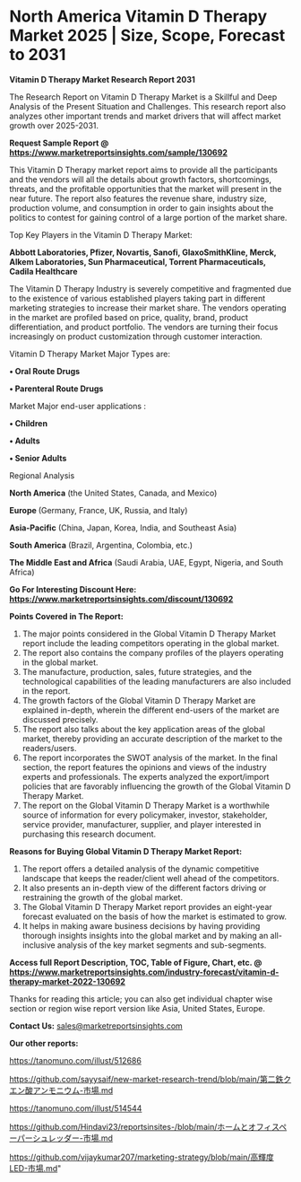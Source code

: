 # North America Vitamin D Therapy Market 2025 | Size, Scope, Forecast to 2031

<strong>Vitamin D Therapy Market Research Report 2031</strong>

The Research Report on Vitamin D Therapy Market is a Skillful and Deep Analysis of the Present Situation and Challenges. This research report also analyzes other important trends and market drivers that will affect market growth over 2025-2031.

<strong>Request Sample Report @ <a href=https://www.marketreportsinsights.com/sample/130692>https://www.marketreportsinsights.com/sample/130692</a></strong>

This Vitamin D Therapy market report aims to provide all the participants and the vendors will all the details about growth factors, shortcomings, threats, and the profitable opportunities that the market will present in the near future. The report also features the revenue share, industry size, production volume, and consumption in order to gain insights about the politics to contest for gaining control of a large portion of the market share.

Top Key Players in the Vitamin D Therapy Market:

<strong>Abbott Laboratories, Pfizer, Novartis, Sanofi, GlaxoSmithKline, Merck, Alkem Laboratories, Sun Pharmaceutical, Torrent Pharmaceuticals, Cadila Healthcare</strong>

The Vitamin D Therapy Industry is severely competitive and fragmented due to the existence of various established players taking part in different marketing strategies to increase their market share. The vendors operating in the market are profiled based on price, quality, brand, product differentiation, and product portfolio. The vendors are turning their focus increasingly on product customization through customer interaction.

Vitamin D Therapy Market Major Types are:

<strong>• Oral Route Drugs

• Parenteral Route Drugs</strong>

Market Major end-user applications :

<strong>• Children

• Adults

• Senior Adults</strong>

Regional Analysis

</u><strong><b>North America</b></strong> (the United States, Canada, and Mexico)

<strong><b>Europe </b></strong>(Germany, France, UK, Russia, and Italy)

<strong><b>Asia-Pacific</b></strong> (China, Japan, Korea, India, and Southeast Asia)

<strong><b>South America</b></strong> (Brazil, Argentina, Colombia, etc.)

<strong><b>The Middle East and Africa</b></strong> (Saudi Arabia, UAE, Egypt, Nigeria, and South Africa)

<strong>Go For Interesting Discount Here: <a href=https://www.marketreportsinsights.com/discount/130692>https://www.marketreportsinsights.com/discount/130692</a></strong>

<strong>Points Covered in The Report:</strong>
<ol>
  <li>The major points considered in the Global Vitamin D Therapy Market report include the leading competitors operating in the global market.</li>
  <li>The report also contains the company profiles of the players operating in the global market.</li>
  <li>The manufacture, production, sales, future strategies, and the technological capabilities of the leading manufacturers are also included in the report.</li>
  <li>The growth factors of the Global Vitamin D Therapy Market are explained in-depth, wherein the different end-users of the market are discussed precisely.</li>
  <li>The report also talks about the key application areas of the global market, thereby providing an accurate description of the market to the readers/users.</li>
  <li>The report incorporates the SWOT analysis of the market. In the final section, the report features the opinions and views of the industry experts and professionals. The experts analyzed the export/import policies that are favorably influencing the growth of the Global Vitamin D Therapy Market.</li>
  <li>The report on the Global Vitamin D Therapy Market is a worthwhile source of information for every policymaker, investor, stakeholder, service provider, manufacturer, supplier, and player interested in purchasing this research document.</li>
</ol>
<strong>Reasons for Buying Global Vitamin D Therapy Market Report:</strong>

<ol>
  <li>The report offers a detailed analysis of the dynamic competitive landscape that keeps the reader/client well ahead of the competitors.</li>
  <li>It also presents an in-depth view of the different factors driving or restraining the growth of the global market.</li>
  <li>The Global Vitamin D Therapy Market report provides an eight-year forecast evaluated on the basis of how the market is estimated to grow.</li>
  <li>It helps in making aware business decisions by having providing thorough insights insights into the global market and by making an all-inclusive analysis of the key market segments and sub-segments.</li>
</ol>
<strong>Access full Report Description, TOC, Table of Figure, Chart, etc. @ <a href=https://www.marketreportsinsights.com/industry-forecast/vitamin-d-therapy-market-2022-130692>https://www.marketreportsinsights.com/industry-forecast/vitamin-d-therapy-market-2022-130692</a></strong>


Thanks for reading this article; you can also get individual chapter wise section or region wise report version like Asia, United States, Europe.

<strong>Contact Us:</strong>
sales@marketreportsinsights.com

<strong>Our other reports:</strong>

<a href=https://tanomuno.com/illust/512686>https://tanomuno.com/illust/512686</a>

<a href=https://github.com/sayysaif/new-market-research-trend/blob/main/第二鉄クエン酸アンモニウム-市場.md>https://github.com/sayysaif/new-market-research-trend/blob/main/第二鉄クエン酸アンモニウム-市場.md</a>

<a href=https://tanomuno.com/illust/514544>https://tanomuno.com/illust/514544</a>

<a href=https://github.com/Hindavi23/reportsinsites-/blob/main/ホームとオフィスペーパーシュレッダー-市場.md>https://github.com/Hindavi23/reportsinsites-/blob/main/ホームとオフィスペーパーシュレッダー-市場.md</a>

<a href=https://github.com/vijaykumar207/marketing-strategy/blob/main/高輝度LED-市場.md>https://github.com/vijaykumar207/marketing-strategy/blob/main/高輝度LED-市場.md</a>"
